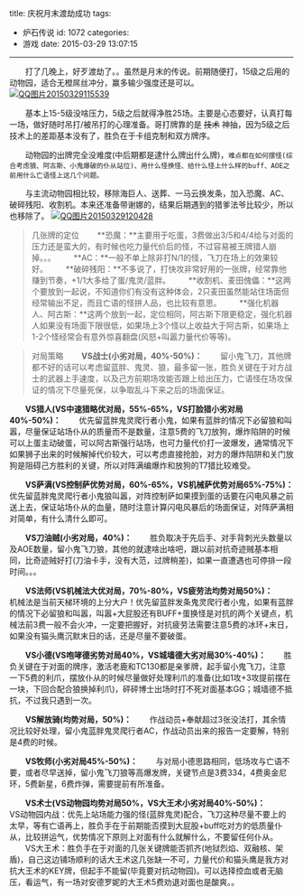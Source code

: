 title: 庆祝月末渡劫成功
tags:
  - 炉石传说
id: 1072
categories:
  - 游戏
date: 2015-03-29 13:07:15
---

　　打了几晚上，好歹渡劫了。。虽然是月末的传说。前期随便打，15级之后用的动物园，适合无橙屌丝冲分，赢多输少强度还是可以。
[![](http://ixjx-sae.stor.sinaapp.com/uploads/QQ图片201503291155391.jpg "QQ图片20150329115539")](http://ixjx.sinaapp.com/%e5%ba%86%e7%a5%9d%e6%9c%88%e6%9c%ab%e6%b8%a1%e5%8a%ab%e6%88%90%e5%8a%9f/qq%e5%9b%be%e7%89%8720150329115539-2/)

<!--more -->
　　基本上15-5级没啥压力，5级之后就得净胜25场。主要是心态要好，认真打每一场，做好随时吊打/被吊打的心理准备。哥打牌靠的是 <del datetime="2015-03-29T04:02:19+00:00">技术</del> 神抽，因为5级之后技术上的差距基本没有了，胜负在于卡组克制和双方牌序。

　　动物园的出牌完全没难度(中后期都是逮什么牌出什么牌)，`难点都在如何摆怪(综合考虑狼、阿古斯、小鬼爆破的仆从站位)、用什么怪换怪、给什么怪上什么样的buff、AOE之前用什么亡语怪上这几个问题。`

　　与主流动物园相比较，移除海巨人、送葬、一马云换发条，加入恐魔、AC、破碎残阳、收割机。本来还准备带谢娜的，结果后期遇到的猎爹法爷比较少，所以也移除了。
[![](http://ixjx-sae.stor.sinaapp.com/uploads/QQ图片201503291204281.png "QQ图片20150329120428")](http://ixjx.sinaapp.com/%e5%ba%86%e7%a5%9d%e6%9c%88%e6%9c%ab%e6%b8%a1%e5%8a%ab%e6%88%90%e5%8a%9f/qq%e5%9b%be%e7%89%8720150329120428-2/)

> 几张牌的定位
　　**恐魔：**主要用于吃蛋，3费做出3/5和4/4给与对面的压力还是蛮大的，有时候也吃力量代价后的怪，不过容易被王牌猎人崩掉。。。
　　**AC：**一般不单上除非打N/1的怪，飞刀在场上的效果较好。
　　**破碎残阳：**不多说了，打快攻非常好用的一张牌，经常靠他赚到节奏，+1/1大多给了蛋/鬼灵/蓝胖。
　　**收割机、麦田傀儡：**这两个要放到一起说，不知道你们有没有这种体会，2只麦田虽然能站住场面但经常输出不足，而且亡语的怪拼人品，也比较有意思。
　　**强化机器人、阿古斯：**这两个放到一起，定位相同，阿古斯下限更稳定，强化机器人如果没有场面下限很低，如果场上3个怪以上收益大于阿古斯，如果场上1-2个怪经常会有意外惊喜翻盘(风怒+叫嚣力量代价等等)。

> 对局策略
　　**VS战士(小劣对局，40%-50%)：**
　　留小鬼飞刀，其他牌都不好的话可以考虑留蓝胖、鬼灵、狼，最多留一张，胜负关键在于对方战士的武器上手速度，以及己方前期场攻能否跟上给出压力，亡语怪在场攻保证的情况下尽量死保，以争取乱斗下来之后的场面保证。

　　**VS猎人(VS中速猎略优对局，55%-65%，VS打脸猎小劣对局40%-50%)：**
　　优先留蓝胖鬼灵爬行者小鬼，如果有蓝胖的情况下必留狼和叫嚣，尽量保证站场仆从的质量而不是数量，注意5费的飞刀放狗，爆炸陷阱的时候可以上蛋主动破蛋，可以阿古斯强行站场，也可力量代价打一波爆发，通常情况下如果狮子出来的时候解掉代价较大，可以考虑直接抢脸，对方的爆炸陷阱和关门放狗是阻碍己方胜利的关键，所以对阵满编爆炸和放狗的T7猎比较难受。

　　**VS萨满(VS控制萨优势对局，60%-65%，VS机械萨优势对局65%-75%)：**
　　优先留蓝胖鬼灵爬行者小鬼狼叫嚣，对阵控制萨如果摸到蛋的话要在闪电风暴之前送上去，保证站场仆从的血量，随时注意计算闪电风暴后的场面保证，对阵萨满相对简单，有什么清什么即可。

　　**VS刀油贼(小劣对局，40%)：**
　　胜负取决于先后手、对手背刺光头数量以及AOE数量，留小鬼飞刀狼，其他的就逮啥出啥吧，跟以前对抗奇迹贼基本相同，比奇迹贼好打(刀油卡手，没有大范，过牌稍差)，如果一直遭遇也可停排一段时间。。。

　　**VS法师(VS机械法大优对局，70%-80%，VS疲劳法均势对局50%)：**
　　机械法是当前天梯环境的上分大户！优先留蓝胖发条鬼灵爬行者小鬼，如果有蓝胖的情况下必留狼和叫嚣，叫嚣+大屁股还有BUFF+蛋换怪是对抗的两个关键点，机械法前3费一般不会火冲，一定要把握好，对抗疲劳法需要注意5费的冰环+末日，如果没有猫头鹰沉默末日的话，还是尽量不要破蛋。

　　**VS小德(VS咆哮德劣势对局40%，VS城墙德大劣对局30%-40%)：**
　　胜负关键在于对面的牌序，激活老鹿和TC130都是亲爹牌，起手留小鬼飞刀，注意一下5费的利爪，摆放仆从的时候尽量做好处理利爪的准备(比如1攻+3攻提前摆在一块，下回合配合狼换掉利爪)，砰砰博士出场时打不死对面基本GG；城墙德不抵抗，不过我只遇到一次。

　　**VS解放骑(均势对局，50%)：**
　　作战动员+奉献超过3张没法打，其余情况比较好处理，留小鬼蓝胖鬼灵爬行者AC，作战动员出来的报告一定要解，特别是4费的时候。

　　**VS牧师(小劣对局45%-50%)：**
　　与对局小德思路相同，低场攻与亡语不要，或者尽早送掉，留小鬼飞刀狼等高爆发牌，关键节点是3费334，4费奥金尼环，5费新星，6费炸弹，需要提前有所准备。

　　**VS术士(VS动物园均势对局50%，VS大王术小劣对局40%-50%)：**
　　VS动物园内战：优先上站场能力强的怪(蓝胖鬼灵)配合，飞刀这种尽量不要上的太早，等有亡语再上，胜负手在于前期能否摸到大屁股+buff吃对方的低质量仆从，比较拼运气，优势情况下原则上对面有什么就解什么，不要留任何仆从。
　　VS大王术：胜负手在于对面的几张关键牌能否抓齐(地狱烈焰、双融核、架盾)，自己这边铺场顺利的话大王术这几张缺一不可，力量代价和猫头鹰是我方对抗大王术的KEY牌，但起手不能留(毕竟要对抗动物园)。可以选择控血或者无脑压，看运气，有一场对安德罗妮的大王术5费劝退对面也是酸爽。。